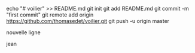 echo "# voilier" >> README.md
git init
git add README.md
git commit -m "first commit"
git remote add origin https://github.com/thomasedet/voilier.git
git push -u origin master

nouvelle ligne


jean
